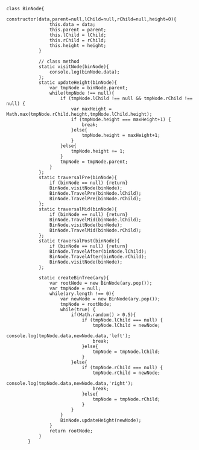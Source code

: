	class BinNode{
				constructor(data,parent=null,lChild=null,rChild=null,height=0){
					this.data = data;
					this.parent = parent;
					this.lChild = lChild;
					this.rChild = rChild;
					this.height = height;
				}

				// class method
				static visitNode(binNode){
					console.log(binNode.data);
				};
				static updateHeight(binNode){
					var tmpNode = binNode.parent;
					while(tmpNode !== null){
						if (tmpNode.lChild !== null && tmpNode.rChild !== null) {
							var maxHeight = Math.max(tmpNode.rChild.height,tmpNode.lChild.height);
							if (tmpNode.height === maxHeight+1) {
								break;
							}else{
								tmpNode.height = maxHeight+1;
							}
						}else{
							tmpNode.height += 1;
						}
						tmpNode = tmpNode.parent;
					}
				};
				static traversalPre(binNode){
					if (binNode == null) {return}
					BinNode.visitNode(binNode);
					BinNode.TravelPre(binNode.lChild);
					BinNode.TravelPre(binNode.rChild);
				};
				static traversalMid(binNode){
					if (binNode == null) {return}
					BinNode.TravelMid(binNode.lChild);
					BinNode.visitNode(binNode);
					BinNode.TravelMid(binNode.rChild);
				};
				static traversalPost(binNode){
					if (binNode == null) {return}
					BinNode.TravelAfter(binNode.lChild);
					BinNode.TravelAfter(binNode.rChild);
					BinNode.visitNode(binNode);
				};

				static createBinTree(ary){
					var rootNode = new BinNode(ary.pop());
					var tmpNode = null;
					while(ary.length !== 0){
						var newNode = new BinNode(ary.pop());
						tmpNode = rootNode;
						while(true) {
							if(Math.random() > 0.5){
								if (tmpNode.lChild === null) {
									tmpNode.lChild = newNode;
									console.log(tmpNode.data,newNode.data,'left');
									break;
								}else{
									tmpNode = tmpNode.lChild;
								}
							}else{
								if (tmpNode.rChild === null) {
									tmpNode.rChild = newNode;
									console.log(tmpNode.data,newNode.data,'right');
									break;
								}else{
									tmpNode = tmpNode.rChild;
								}
							}
						}
						BinNode.updateHeight(newNode);
					}
					return rootNode;
				}
			}